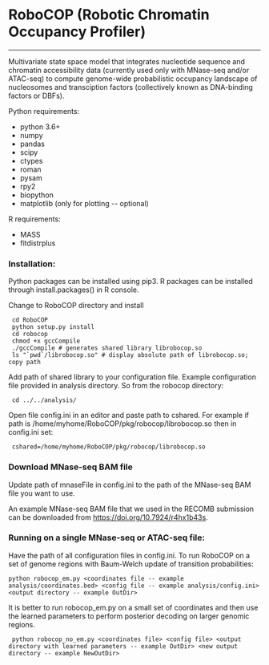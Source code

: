 # RoboCOP (Robotic Chromatin Occupancy Profiler)
---------------------------------------------------------------------------
Multivariate state space model that integrates nucleotide sequence and
chromatin accessibility data (currently used only with MNase-seq and/or ATAC-seq) to
compute genome-wide probabilistic occupancy landscape of nucleosomes and
transciption factors (collectively known as DNA-binding factors or DBFs).

Python requirements:
- python 3.6+
- numpy
- pandas
- scipy
- ctypes
- roman
- pysam
- rpy2
- biopython
- matplotlib (only for plotting -- optional)

R requirements:
- MASS
- fitdistrplus

### Installation:

Python packages can be installed using pip3. R packages can be installed
through install.packages() in R console.

Change to RoboCOP directory and install

```
 cd RoboCOP
 python setup.py install
 cd robocop
 chmod +x gccCompile
 ./gccCompile # generates shared library librobocop.so
 ls "`pwd`/librobocop.so" # display absolute path of librobocop.so; copy path
```

Add path of shared library to your configuration file. Example
configuration file provided in analysis directory. So from the robocop
directory:

```
 cd ../../analysis/
```

Open file config.ini in an editor and paste path to cshared. For example if
path is /home/myhome/RoboCOP/pkg/robocop/librobocop.so then in config.ini set:

```
 cshared=/home/myhome/RoboCOP/pkg/robocop/librobocop.so
```

### Download MNase-seq BAM file

Update path of mnaseFile in config.ini to the path of the MNase-seq BAM file you want to use.

An example MNase-seq BAM file that we used in the RECOMB submission can be downloaded from <https://doi.org/10.7924/r4hx1b43s>.

### Running on a single MNase-seq or ATAC-seq file:

Have the path of all configuration files in config.ini. To run RoboCOP on a
set of genome regions with Baum-Welch update of transition probabilities:

```
python robocop_em.py <coordinates file -- example analysis/coordinates.bed> <config file -- example analysis/config.ini> <output directory -- example OutDir>
```

It is better to run robocop_em.py on a small set of coordinates and then
use the learned parameters to perform posterior decoding on larger
genomic regions.

```
 python robocop_no_em.py <coordinates file> <config file> <output directory with learned parameters -- example OutDir> <new output directory -- example NewOutDir>
```
